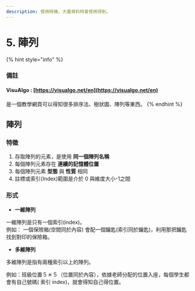 ```yaml
---
description: 使用時機，大量資料時會使用得到。
---
```


# 5. 陣列

{% hint style="info" %}
### 備註 

####  VisuAlgo :  [https://visualgo.net/en](https://visualgo.net/en)

是一個教學網頁可以得知很多排序法、樹狀圖、陣列等東西。 
{% endhint %}

## 陣列

### 特徵

1. 存取陣列的元素，是使用 **同一個陣列名稱**
2. 每個陣列元素存在 **連續的記憶體位置**
3. 每個陣列元素 **型態** 與 **性質** 相同
4. 註標或索引\(Index\)範圍是介於 0 與維度大小-1之間

### 形式

* **一維陣列**

 一維陣列是只有一個索引\(index\)。  
例如： 一個保險箱\(空間同於內容\) 會配一個鑰匙\(索引同於鑰匙\)，利用那把鑰匙找到對印的保險箱。

* **多維陣列**

多維陣列是指有兩種索引以上的陣列。

例如：班級位置５＊５（位置同於內容），依據老師分配的位置入座，每個學生都會有自己號碼\( 索引 index\)，就會得知自己得位置。







